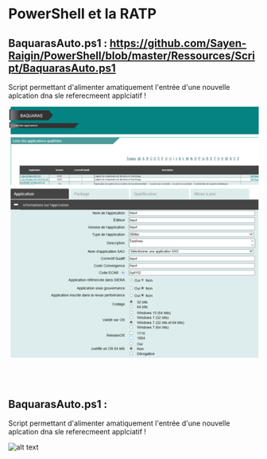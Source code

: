 # PowerShell et la RATP

## BaquarasAuto.ps1 : https://github.com/Sayen-Raigin/PowerShell/blob/master/Ressources/Script/BaquarasAuto.ps1
Script permettant d'alimenter amatiquement l'entrée d'une nouvelle aplcation dna sle referecmeent applciatif !

![alt text](../Ressources/IMG/BaquarasAuto.png)

<br><br>


## BaquarasAuto.ps1 : 
Script permettant d'alimenter amatiquement l'entrée d'une nouvelle aplcation dna sle referecmeent applciatif !

![alt text](../img/U150-Exemp1.png)

<br><br>